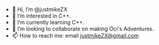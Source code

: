- 👋 Hi, I’m @justmikeZX
- 👀 I’m interested in C++.
- 🌱 I’m currently learning C++.
- 💞️ I’m looking to collaborate on making Oci's Adventures.
- 📫 How to reach me: email justmikeZX@gmail.com

<!---
justmikeZX/justmikeZX is a ✨ special ✨ repository because its `README.md` (this file) appears on your GitHub profile.
You can click the Preview link to take a look at your changes.
--->
